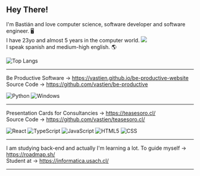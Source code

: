## Hey There!

I'm Bastián and love computer science, software developer and software engineer. 🖥️           
I have 23yo and almost 5 years in the computer world.      ![](https://visitor-badge.laobi.icu/badge?page_id=vastien.vastien)                               
I speak spanish and medium-high english. 🌎


 ![Top Langs](https://github-readme-stats.vercel.app/api/top-langs/?username=vastien&langs_count=10&layout=compact&hide=html,css,scss&theme=synthwave)



___________________________________________________________________________________________________________________________________________________________


  Be Productive Software → https://vastien.github.io/be-productive-website                           
  Source Code → https://github.com/vastien/be-productive
  
  ![Python](https://img.shields.io/badge/python-3670A0?style=for-the-badge&logo=python&logoColor=ffdd54) ![Windows](https://img.shields.io/badge/Windows-0078D6?style=for-the-badge&logo=windows&logoColor=white)
  
_________________________________________________________________________________________________________________________________________________________


  Presentation Cards for Consultancies → https://teasesoro.cl/                               
  Source Code → https://github.com/vastien/teasesoro.cl/
  
  
  ![React](https://img.shields.io/badge/React-20232A?style=for-the-badge&logo=react&logoColor=61DAFB) ![TypeScript](https://img.shields.io/badge/TypeScript-007ACC?style=for-the-badge&logo=typescript&logoColor=white) ![JavaScript](https://img.shields.io/badge/JavaScript-F7DF1E?style=for-the-badge&logo=javascript&logoColor=black) ![HTML5](https://img.shields.io/badge/HTML5-E34F26?style=for-the-badge&logo=html5&logoColor=white) ![CSS](https://img.shields.io/badge/CSS3-1572B6?style=for-the-badge&logo=css3&logoColor=white) 

        
_________________________________________________________________________________________________________________________________________________________

I am studying back-end and actually I'm learning a lot. 
To guide myself → https://roadmap.sh/                                                                                                                                                                                                                                                                                                                     
Student at → https://informatica.usach.cl/ 

___________________________________________________________________________________________________________________________________________________________




